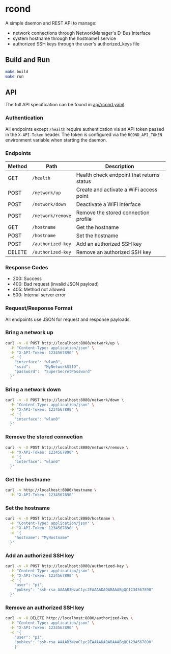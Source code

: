 # rcond

A simple daemon and REST API to manage:
- network connections through NetworkManager's D-Bus interface
- system hostname through the hostname1 service
- authorized SSH keys through the user's authorized_keys file

## Build and Run

```bash
make build
make run
```

## API

The full API specification can be found in [api/rcond.yaml](api/rcond.yaml).

### Authentication

All endpoints except `/health` require authentication via an API token passed in the `X-API-Token` header. The token is configured via the `RCOND_API_TOKEN` environment variable when starting the daemon.

### Endpoints

| Method | Path | Description |
|--------|------|-------------|
| GET | `/health` | Health check endpoint that returns status |
| POST | `/network/up` | Create and activate a WiFi access point |
| POST | `/network/down` | Deactivate a WiFi interface |
| POST | `/network/remove` | Remove the stored connection profile |
| GET | `/hostname` | Get the hostname |
| POST | `/hostname` | Set the hostname |
| POST | `/authorized-key` | Add an authorized SSH key |
| DELETE | `/authorized-key` | Remove an authorized SSH key |

### Response Codes

- 200: Success
- 400: Bad request (invalid JSON payload)
- 405: Method not allowed
- 500: Internal server error

### Request/Response Format
All endpoints use JSON for request and response payloads.

### Bring a network up

```bash
curl -v -X POST http://localhost:8080/network/up \
  -H "Content-Type: application/json" \
  -H "X-API-Token: 1234567890" \
  -d '{
    "interface": "wlan0",
    "ssid":      "MyNetworkSSID",
    "password":  "SuperSecretPassword"
  }'
```

### Bring a network down

```bash
curl -v -X POST http://localhost:8080/network/down \
  -H "Content-Type: application/json" \
  -H "X-API-Token: 1234567890" \
  -d '{
    "interface": "wlan0"
  }'
```

### Remove the stored connection

```bash
curl -v -X POST http://localhost:8080/network/remove \
  -H "X-API-Token: 1234567890" \
  -d '{
    "interface": "wlan0"
  }'
```

### Get the hostname

```bash
curl -v http://localhost:8080/hostname \
  -H "X-API-Token: 1234567890"
```

### Set the hostname

```bash
curl -v -X POST http://localhost:8080/hostname \
  -H "Content-Type: application/json" \
  -H "X-API-Token: 1234567890" \
  -d '{
    "hostname": "MyHostname"
  }'
```

### Add an authorized SSH key

```bash
curl -v -X POST http://localhost:8080/authorized-key \
  -H "Content-Type: application/json" \
  -H "X-API-Token: 1234567890" \
  -d '{
    "user": "pi",
    "pubkey": "ssh-rsa AAAAB3NzaC1yc2EAAAADAQABAAABgQC1234567890"
  }'
```

### Remove an authorized SSH key

```bash
curl -v -X DELETE http://localhost:8080/authorized-key \
  -H "Content-Type: application/json" \
  -H "X-API-Token: 1234567890" \
  -d '{
    "user": "pi",
    "pubkey": "ssh-rsa AAAAB3NzaC1yc2EAAAADAQABAAABgQC1234567890"
    }'
```